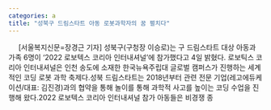 ```yaml
---
categories: a
title: "성북구 드림스타트 아동 로봇과학자의 꿈 펼치다"
---
```

&nbsp;&nbsp;&nbsp;&nbsp; [서울복지신문=장경근 기자] 성북구(구청장 이승로)는 구 드림스타트 대상 아동과 가족 6명이 ‘2022 로보텍스 코리아 인터내셔널’에 참가했다고 4일 밝혔다. 로보틱스 코리아 인터내셔널은 인천 송도에 소재한 한국뉴욕주립대 글로벌 캠퍼스가 진행하는 세계적인 코딩 로봇 과학 축제다.성북 드림스타트는 2018년부터 관련 전문 기업(레고에듀케이션/대표: 김진경)과의 협약을 통해 놀이를 통해 과학적 사고를 높이는 코딩 수업을 진행해 왔다.2022 로보텍스 코리아 인터내셔널 참가 아동들은 비경쟁 종